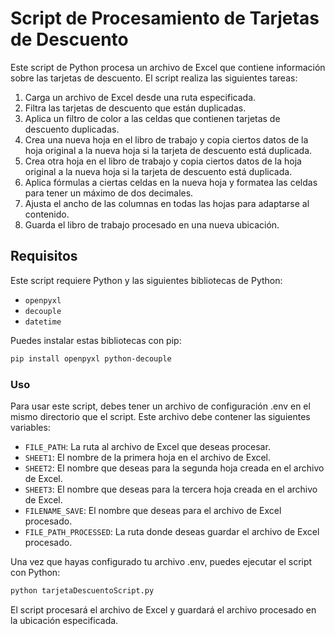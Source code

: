 # Script de Procesamiento de Tarjetas de Descuento

Este script de Python procesa un archivo de Excel que contiene información sobre las tarjetas de descuento. El script realiza las siguientes tareas:

1. Carga un archivo de Excel desde una ruta especificada.
2. Filtra las tarjetas de descuento que están duplicadas.
3. Aplica un filtro de color a las celdas que contienen tarjetas de descuento duplicadas.
4. Crea una nueva hoja en el libro de trabajo y copia ciertos datos de la hoja original a la nueva hoja si la tarjeta de descuento está duplicada.
5. Crea otra hoja en el libro de trabajo y copia ciertos datos de la hoja original a la nueva hoja si la tarjeta de descuento está duplicada.
6. Aplica fórmulas a ciertas celdas en la nueva hoja y formatea las celdas para tener un máximo de dos decimales.
7. Ajusta el ancho de las columnas en todas las hojas para adaptarse al contenido.
8. Guarda el libro de trabajo procesado en una nueva ubicación.

## Requisitos

Este script requiere Python y las siguientes bibliotecas de Python:

- `openpyxl`
- `decouple`
- `datetime`

Puedes instalar estas bibliotecas con pip:

```bash
pip install openpyxl python-decouple

```

### Uso
Para usar este script, debes tener un archivo de configuración .env en el mismo directorio que el script. Este archivo debe contener las siguientes variables:

- `FILE_PATH`: La ruta al archivo de Excel que deseas procesar.
- `SHEET1`: El nombre de la primera hoja en el archivo de Excel.
- `SHEET2`: El nombre que deseas para la segunda hoja creada en el archivo de Excel.
- `SHEET3`: El nombre que deseas para la tercera hoja creada en el archivo de Excel.
- `FILENAME_SAVE`: El nombre que deseas para el archivo de Excel procesado.
- `FILE_PATH_PROCESSED`: La ruta donde deseas guardar el archivo de Excel procesado.

Una vez que hayas configurado tu archivo .env, puedes ejecutar el script con Python:

```bash
python tarjetaDescuentoScript.py
```

El script procesará el archivo de Excel y guardará el archivo procesado en la ubicación especificada.
